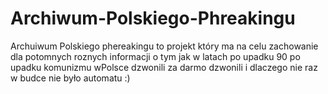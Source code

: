 # Archiwum-Polskiego-Phreakingu
Archuiwum Polskiego phereakingu to projekt który ma na celu zachowanie dla potomnych roznych informacji o tym jak w latach po upadku 90 po upadku 
komunizmu wPolsce dzwonili za darmo dzwonili i dlaczego nie raz w budce nie było automatu :)


